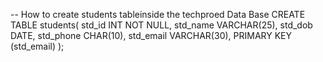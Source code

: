 
-- How to create students tableinside the techproed Data Base
CREATE TABLE students(
   std_id INT NOT NULL,
   std_name VARCHAR(25),
   std_dob DATE,
   std_phone CHAR(10),
   std_email VARCHAR(30),
   PRIMARY KEY (std_email)
);

